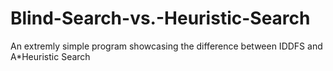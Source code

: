 # Blind-Search-vs.-Heuristic-Search
An extremly simple program showcasing the difference between IDDFS and A*Heuristic Search
